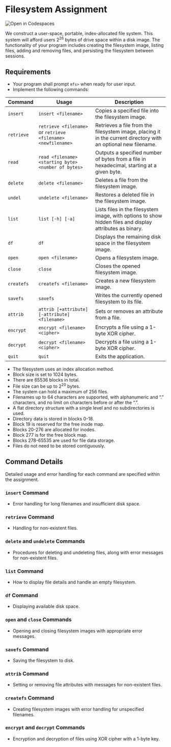 # Filesystem Assignment

![Open in Codespaces](https://classroom.github.com/assets/launch-codespace-7f7980b617ed060a017424585567c406b6ee15c891e84e1186181d67ecf80aa0.svg)

We construct a user-space, portable, index-allocated file system. This system will afford users 2<sup>26</sup> bytes of drive space within a disk image. The functionality of your program includes creating the filesystem image, listing files, adding and removing files, and persisting the filesystem between sessions.

## Requirements

- Your program shall prompt `mfs>` when ready for user input.
- Implement the following commands:

| Command   | Usage                                            | Description                                                                                                   |
|-----------|--------------------------------------------------|---------------------------------------------------------------------------------------------------------------|
| `insert`  | `insert <filename>`                              | Copies a specified file into the filesystem image.                                                            |
| `retrieve`| `retrieve <filename>` or `retrieve <filename> <newfilename>` | Retrieves a file from the filesystem image, placing it in the current directory with an optional new filename.|
| `read`    | `read <filename> <starting byte> <number of bytes>` | Outputs a specified number of bytes from a file in hexadecimal, starting at a given byte.                     |
| `delete`  | `delete <filename>`                              | Deletes a file from the filesystem image.                                                                     |
| `undel`   | `undelete <filename>`                            | Restores a deleted file in the filesystem image.                                                              |
| `list`    | `list [-h] [-a]`                                 | Lists files in the filesystem image, with options to show hidden files and display attributes as binary.      |
| `df`      | `df`                                             | Displays the remaining disk space in the filesystem image.                                                    |
| `open`    | `open <filename>`                                | Opens a filesystem image.                                                                                     |
| `close`   | `close`                                          | Closes the opened filesystem image.                                                                           |
| `createfs`| `createfs <filename>`                            | Creates a new filesystem image.                                                                               |
| `savefs`  | `savefs`                                         | Writes the currently opened filesystem to its file.                                                           |
| `attrib`  | `attrib [+attribute] [-attribute] <filename>`    | Sets or removes an attribute from a file.                                                                     |
| `encrypt` | `encrypt <filename> <cipher>`                    | Encrypts a file using a 1-byte XOR cipher.                                                                    |
| `decrypt` | `decrypt <filename> <cipher>`                    | Decrypts a file using a 1-byte XOR cipher.                                                                    |
| `quit`    | `quit`                                           | Exits the application.                                                                                        |

- The filesystem uses an index allocation method.
- Block size is set to 1024 bytes.
- There are 65536 blocks in total.
- File size can be up to 2<sup>20</sup> bytes.
- The system can hold a maximum of 256 files.
- Filenames up to 64 characters are supported, with alphanumeric and “.” characters, and no limit on characters before or after the “.”.
- A flat directory structure with a single level and no subdirectories is used.
- Directory data is stored in blocks 0-18.
- Block 19 is reserved for the free inode map.
- Blocks 20-276 are allocated for inodes.
- Block 277 is for the free block map.
- Blocks 278-65535 are used for file data storage.
- Files do not need to be stored contiguously.

## Command Details

Detailed usage and error handling for each command are specified within the assignment.

### `insert` Command

- Error handling for long filenames and insufficient disk space.

### `retrieve` Command

- Handling for non-existent files.

### `delete` and `undelete` Commands

- Procedures for deleting and undeleting files, along with error messages for non-existent files.

### `list` Command

- How to display file details and handle an empty filesystem.

### `df` Command

- Displaying available disk space.

### `open` and `close` Commands

- Opening and closing filesystem images with appropriate error messages.

### `savefs` Command

- Saving the filesystem to disk.

### `attrib` Command

- Setting or removing file attributes with messages for non-existent files.

### `createfs` Command

- Creating filesystem images with error handling for unspecified filenames.

### `encrypt` and `decrypt` Commands

- Encryption and decryption of files using XOR cipher with a 1-byte key.
